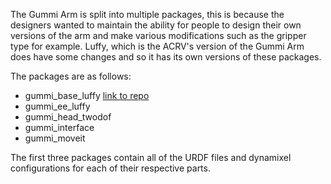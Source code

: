 The Gummi Arm is split into multiple packages, this is because the designers wanted to maintain the ability for people to design their own versions of the arm and make various modifications such as the gripper type for example. Luffy, which is the ACRV's version of the Gummi Arm does have some changes and so it has its own versions of these packages. 

The packages are as follows:
- gummi_base_luffy [link to repo](https://github.com/nortonkellyboxall/gummi_base_luffy)
- gummi_ee_luffy
- gummi_head_twodof
- gummi_interface
- gummi_moveit

The first three packages contain all of the URDF files and dynamixel configurations for each of their respective parts. 
